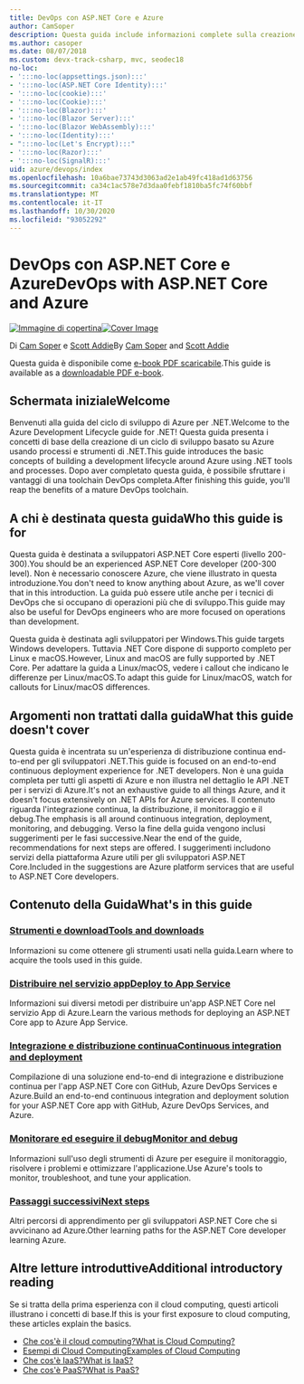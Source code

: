 ```yaml
---
title: DevOps con ASP.NET Core e Azure
author: CamSoper
description: Questa guida include informazioni complete sulla creazione di una pipeline DevOps per un'app ASP.NET Core ospitata in Azure.
ms.author: casoper
ms.date: 08/07/2018
ms.custom: devx-track-csharp, mvc, seodec18
no-loc:
- ':::no-loc(appsettings.json):::'
- ':::no-loc(ASP.NET Core Identity):::'
- ':::no-loc(cookie):::'
- ':::no-loc(Cookie):::'
- ':::no-loc(Blazor):::'
- ':::no-loc(Blazor Server):::'
- ':::no-loc(Blazor WebAssembly):::'
- ':::no-loc(Identity):::'
- ":::no-loc(Let's Encrypt):::"
- ':::no-loc(Razor):::'
- ':::no-loc(SignalR):::'
uid: azure/devops/index
ms.openlocfilehash: 10a6bae73743d3063ad2e1ab49fc418ad1d63756
ms.sourcegitcommit: ca34c1ac578e7d3daa0febf1810ba5fc74f60bbf
ms.translationtype: MT
ms.contentlocale: it-IT
ms.lasthandoff: 10/30/2020
ms.locfileid: "93052292"
---
```

# <a name="devops-with-aspnet-core-and-azure"></a><span data-ttu-id="254cf-103">DevOps con ASP.NET Core e Azure</span><span class="sxs-lookup"><span data-stu-id="254cf-103">DevOps with ASP.NET Core and Azure</span></span>

<span data-ttu-id="254cf-104">[![Immagine di copertina](./media/cover-large.png)](https://aka.ms/devopsbook)</span><span class="sxs-lookup"><span data-stu-id="254cf-104">[![Cover Image](./media/cover-large.png)](https://aka.ms/devopsbook)</span></span>

<span data-ttu-id="254cf-105">Di [Cam Soper](https://twitter.com/camsoper) e [Scott Addie](https://twitter.com/scottaddie)</span><span class="sxs-lookup"><span data-stu-id="254cf-105">By [Cam Soper](https://twitter.com/camsoper) and [Scott Addie](https://twitter.com/scottaddie)</span></span>

<span data-ttu-id="254cf-106">Questa guida è disponibile come [e-book PDF scaricabile](https://aka.ms/devopsbook).</span><span class="sxs-lookup"><span data-stu-id="254cf-106">This guide is available as a [downloadable PDF e-book](https://aka.ms/devopsbook).</span></span>

## <a name="welcome"></a><span data-ttu-id="254cf-107">Schermata iniziale</span><span class="sxs-lookup"><span data-stu-id="254cf-107">Welcome</span></span> 

<span data-ttu-id="254cf-108">Benvenuti alla guida del ciclo di sviluppo di Azure per .NET.</span><span class="sxs-lookup"><span data-stu-id="254cf-108">Welcome to the Azure Development Lifecycle guide for .NET!</span></span> <span data-ttu-id="254cf-109">Questa guida presenta i concetti di base della creazione di un ciclo di sviluppo basato su Azure usando processi e strumenti di .NET.</span><span class="sxs-lookup"><span data-stu-id="254cf-109">This guide introduces the basic concepts of building a development lifecycle around Azure using .NET tools and processes.</span></span> <span data-ttu-id="254cf-110">Dopo aver completato questa guida, è possibile sfruttare i vantaggi di una toolchain DevOps completa.</span><span class="sxs-lookup"><span data-stu-id="254cf-110">After finishing this guide, you'll reap the benefits of a mature DevOps toolchain.</span></span>

## <a name="who-this-guide-is-for"></a><span data-ttu-id="254cf-111">A chi è destinata questa guida</span><span class="sxs-lookup"><span data-stu-id="254cf-111">Who this guide is for</span></span>

<span data-ttu-id="254cf-112">Questa guida è destinata a sviluppatori ASP.NET Core esperti (livello 200-300).</span><span class="sxs-lookup"><span data-stu-id="254cf-112">You should be an experienced ASP.NET Core developer (200-300 level).</span></span> <span data-ttu-id="254cf-113">Non è necessario conoscere Azure, che viene illustrato in questa introduzione.</span><span class="sxs-lookup"><span data-stu-id="254cf-113">You don't need to know anything about Azure, as we'll cover that in this introduction.</span></span> <span data-ttu-id="254cf-114">La guida può essere utile anche per i tecnici di DevOps che si occupano di operazioni più che di sviluppo.</span><span class="sxs-lookup"><span data-stu-id="254cf-114">This guide may also be useful for DevOps engineers who are more focused on operations than development.</span></span>

<span data-ttu-id="254cf-115">Questa guida è destinata agli sviluppatori per Windows.</span><span class="sxs-lookup"><span data-stu-id="254cf-115">This guide targets Windows developers.</span></span> <span data-ttu-id="254cf-116">Tuttavia .NET Core dispone di supporto completo per Linux e macOS.</span><span class="sxs-lookup"><span data-stu-id="254cf-116">However, Linux and macOS are fully supported by .NET Core.</span></span> <span data-ttu-id="254cf-117">Per adattare la guida a Linux/macOS, vedere i callout che indicano le differenze per Linux/macOS.</span><span class="sxs-lookup"><span data-stu-id="254cf-117">To adapt this guide for Linux/macOS, watch for callouts for Linux/macOS differences.</span></span>

## <a name="what-this-guide-doesnt-cover"></a><span data-ttu-id="254cf-118">Argomenti non trattati dalla guida</span><span class="sxs-lookup"><span data-stu-id="254cf-118">What this guide doesn't cover</span></span>

<span data-ttu-id="254cf-119">Questa guida è incentrata su un'esperienza di distribuzione continua end-to-end per gli sviluppatori .NET.</span><span class="sxs-lookup"><span data-stu-id="254cf-119">This guide is focused on an end-to-end continuous deployment experience for .NET developers.</span></span> <span data-ttu-id="254cf-120">Non è una guida completa per tutti gli aspetti di Azure e non illustra nel dettaglio le API .NET per i servizi di Azure.</span><span class="sxs-lookup"><span data-stu-id="254cf-120">It's not an exhaustive guide to all things Azure, and it doesn't focus extensively on .NET APIs for Azure services.</span></span> <span data-ttu-id="254cf-121">Il contenuto riguarda l'integrazione continua, la distribuzione, il monitoraggio e il debug.</span><span class="sxs-lookup"><span data-stu-id="254cf-121">The emphasis is all around continuous integration, deployment, monitoring, and debugging.</span></span> <span data-ttu-id="254cf-122">Verso la fine della guida vengono inclusi suggerimenti per le fasi successive.</span><span class="sxs-lookup"><span data-stu-id="254cf-122">Near the end of the guide, recommendations for next steps are offered.</span></span> <span data-ttu-id="254cf-123">I suggerimenti includono servizi della piattaforma Azure utili per gli sviluppatori ASP.NET Core.</span><span class="sxs-lookup"><span data-stu-id="254cf-123">Included in the suggestions are Azure platform services that are useful to ASP.NET Core developers.</span></span>

## <a name="whats-in-this-guide"></a><span data-ttu-id="254cf-124">Contenuto della Guida</span><span class="sxs-lookup"><span data-stu-id="254cf-124">What's in this guide</span></span>

### <a name="tools-and-downloads"></a>[<span data-ttu-id="254cf-125">Strumenti e download</span><span class="sxs-lookup"><span data-stu-id="254cf-125">Tools and downloads</span></span>](xref:azure/devops/tools-and-downloads)

<span data-ttu-id="254cf-126">Informazioni su come ottenere gli strumenti usati nella guida.</span><span class="sxs-lookup"><span data-stu-id="254cf-126">Learn where to acquire the tools used in this guide.</span></span>

### <a name="deploy-to-app-service"></a>[<span data-ttu-id="254cf-127">Distribuire nel servizio app</span><span class="sxs-lookup"><span data-stu-id="254cf-127">Deploy to App Service</span></span>](xref:azure/devops/deploy-to-app-service)

<span data-ttu-id="254cf-128">Informazioni sui diversi metodi per distribuire un'app ASP.NET Core nel servizio App di Azure.</span><span class="sxs-lookup"><span data-stu-id="254cf-128">Learn the various methods for deploying an ASP.NET Core app to Azure App Service.</span></span>

### <a name="continuous-integration-and-deployment"></a>[<span data-ttu-id="254cf-129">Integrazione e distribuzione continua</span><span class="sxs-lookup"><span data-stu-id="254cf-129">Continuous integration and deployment</span></span>](xref:azure/devops/cicd)

<span data-ttu-id="254cf-130">Compilazione di una soluzione end-to-end di integrazione e distribuzione continua per l'app ASP.NET Core con GitHub, Azure DevOps Services e Azure.</span><span class="sxs-lookup"><span data-stu-id="254cf-130">Build an end-to-end continuous integration and deployment solution for your ASP.NET Core app with GitHub, Azure DevOps Services, and Azure.</span></span>

### <a name="monitor-and-debug"></a>[<span data-ttu-id="254cf-131">Monitorare ed eseguire il debug</span><span class="sxs-lookup"><span data-stu-id="254cf-131">Monitor and debug</span></span>](xref:azure/devops/monitor)

<span data-ttu-id="254cf-132">Informazioni sull'uso degli strumenti di Azure per eseguire il monitoraggio, risolvere i problemi e ottimizzare l'applicazione.</span><span class="sxs-lookup"><span data-stu-id="254cf-132">Use Azure's tools to monitor, troubleshoot, and tune your application.</span></span>

### <a name="next-steps"></a>[<span data-ttu-id="254cf-133">Passaggi successivi</span><span class="sxs-lookup"><span data-stu-id="254cf-133">Next steps</span></span>](xref:azure/devops/next-steps)

<span data-ttu-id="254cf-134">Altri percorsi di apprendimento per gli sviluppatori ASP.NET Core che si avvicinano ad Azure.</span><span class="sxs-lookup"><span data-stu-id="254cf-134">Other learning paths for the ASP.NET Core developer learning Azure.</span></span>

## <a name="additional-introductory-reading"></a><span data-ttu-id="254cf-135">Altre letture introduttive</span><span class="sxs-lookup"><span data-stu-id="254cf-135">Additional introductory reading</span></span>

<span data-ttu-id="254cf-136">Se si tratta della prima esperienza con il cloud computing, questi articoli illustrano i concetti di base.</span><span class="sxs-lookup"><span data-stu-id="254cf-136">If this is your first exposure to cloud computing, these articles explain the basics.</span></span>

* [<span data-ttu-id="254cf-137">Che cos'è il cloud computing?</span><span class="sxs-lookup"><span data-stu-id="254cf-137">What is Cloud Computing?</span></span>](https://azure.microsoft.com/overview/what-is-cloud-computing/)
* [<span data-ttu-id="254cf-138">Esempi di Cloud Computing</span><span class="sxs-lookup"><span data-stu-id="254cf-138">Examples of Cloud Computing</span></span>](https://azure.microsoft.com/overview/examples-of-cloud-computing/)
* [<span data-ttu-id="254cf-139">Che cos'è IaaS?</span><span class="sxs-lookup"><span data-stu-id="254cf-139">What is IaaS?</span></span>](https://azure.microsoft.com/overview/what-is-iaas/)
* [<span data-ttu-id="254cf-140">Che cos'è PaaS?</span><span class="sxs-lookup"><span data-stu-id="254cf-140">What is PaaS?</span></span>](https://azure.microsoft.com/overview/what-is-paas/)
